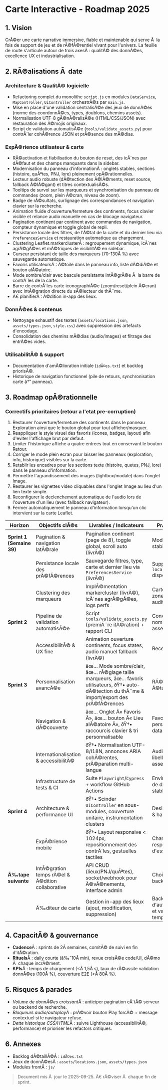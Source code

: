﻿# Carte Interactive - Roadmap 2025

## 1. Vision
CrÃ©er une carte narrative immersive, fiable et maintenable qui serve Ã  la fois de support de jeu et de rÃ©fÃ©rentiel vivant pour l'univers. La feuille de route s'articule autour de trois axesÂ : qualitÃ© des donnÃ©es, excellence UX et industrialisation.

## 2. RÃ©alisations Ã  date
### Architecture & QualitÃ© logicielle
- Refactoring complet du monolithe `script.js` en modules `DataService`, `MapController`, `UiController` orchestrÃ©s par `main.js`.
- Mise en place d'une validation centralisÃ©e des jeux de donnÃ©es (norme des coordonnÃ©es, types, doublons, chemins assets).
- Normalisation UTF-8 gÃ©nÃ©ralisÃ©e (HTML/CSS/JSON) avec restauration des Ã©mojis originaux.
- Script de validation automatisÃ©e (`tools/validate_assets.py`) pour contrÃ´ler cohÃ©rence JSON et prÃ©sence des mÃ©dias.

### ExpÃ©rience utilisateur & carte
- RÃ©activation et fiabilisation du bouton de reset, des icÃ´nes par dÃ©faut et des champs manquants dans la sidebar.
- Modernisation du panneau d'informationÂ : onglets stables, sections (histoire, quÃªtes, PNJ, lore) pleinement opÃ©rationnelles.
- Lecteur audio robuste (dÃ©tection des Ã©lÃ©ments, reset source, fallback Ã©lÃ©gant) et titres contextualisÃ©s.
- Tooltips de survol sur les marqueurs et synchronisation du panneau de commandes (zoom, plein Ã©cran, niveau de zoom).
- Badge de rÃ©sultats, surlignage des correspondances et navigation clavier sur la recherche.
- Animation fluide d'ouverture/fermeture des continents, focus clavier visible et relance audio manuelle en cas de blocage navigateur.
- Pagination continent par continent avec commandes de navigation, compteur dynamique et toggle global de repli.
- Persistance locale des filtres, de l'Ã©tat de la carte et du dernier lieu via `PreferencesService` et restauration automatique au chargement.
- Clustering Leaflet.markerclusterÂ : regroupement dynamique, icÃ´nes agrÃ©gÃ©es et mÃ©triques de visibilitÃ© en sidebar.
- Curseur persistant de taille des marqueurs (70-130Â %) avec sauvegarde automatique.
- Favoris utilisateursÂ : Ã©toile dans le panneau info, liste dÃ©diÃ©e et bouton alÃ©atoire.
- Mode sombre/clair avec bascule persistante intÃ©grÃ©e Ã  la barre de contrÃ´les de la carte.
- Barre de contrÃ´les carte iconographiÃ©e (zoom/reset/plein Ã©cran) avec intÃ©gration directe du sÃ©lecteur de thÃ¨me.
- Ã€ planifierÂ : Ã©dition in-app des lieux.

### DonnÃ©es & contenus
- Nettoyage exhaustif des textes (`assets/locations.json`, `assets/types.json`, `style.css`) avec suppression des artefacts d'encodage.
- Consolidation des chemins mÃ©dias (audio/images) et filtrage des entrÃ©es vides.

### UtilisabilitÃ© & support
- Documentation d'amÃ©lioration initiale (`idÃ©es.txt`) et backlog priorisÃ©.
- Historique de navigation fonctionnel (pile de retours, synchronisation carte â†” panneau).

## 3. Roadmap opÃ©rationnelle
### Correctifs prioritaires (retour a l'etat pre-corruption)
1. Restaurer l'ouverture/fermeture des continents dans le panneau Exploration ainsi que le bouton global pour tout afficher/masquer.
2. Reappliquer le style visuel des favoris (icones, badges, layout) afin d'eviter l'affichage brut par defaut.
3. Limiter l'historique affiche a quatre entrees tout en conservant le bouton Retour.
4. Corriger le mode plein ecran pour laisser les panneaux (exploration, info, historique) visibles sur la carte.
5. Retablir les encadres pour les sections texte (histoire, quetes, PNJ, lore) dans le panneau d'information.
6. Permettre l'agrandissement des images (lightbox/modale) dans l'onglet Image.
7. Restaurer les vignettes video cliquables dans l'onglet Image au lieu d'un lien texte simple.
8. Reconfigurer le declenchement automatique de l'audio lors de l'ouverture d'un lieu (avec fallback navigateur).
9. Fermer automatiquement le panneau d'information lorsqu'un clic intervient sur la carte Leaflet.

| Horizon | Objectifs clÃ©s | Livrables / Indicateurs | PrÃ©-requis |
| --- | --- | --- | --- |
| **Sprint 1 (Semaine 39)** | Pagination & navigation latÃ©rale | Pagination continent (page de 8), toggle global, scroll auto (livrÃ©) | Modules UI stabilisÃ©s |
|  | Persistance locale des prÃ©fÃ©rences | Sauvegarde filtres, type, carte et dernier lieu via `PreferencesService` (livrÃ©) | Support `localStorage` disponible |
|  | Clustering des marqueurs | ImplÃ©mentation markercluster (livrÃ©), icÃ´nes agrÃ©gÃ©es, logs perfs | Cartographie des zones denses, audit datasets |
| **Sprint 2** | Pipeline de validation automatisÃ©e | Script `tools/validate_assets.py` (premiÃ¨re itÃ©ration) + rapport CLI | Convention de nommage assets, plan CI |
|  | AccessibilitÃ© & UX fine | Animation ouverture continents, focus states, audio manuel fallback (livrÃ©) | Recette design |
| **Sprint 3** | Personnalisation avancÃ©e | âœ… Mode sombre/clair, âœ… rÃ©glage taille marqueurs, âœ… favoris utilisateurs, ðŸ†• auto-dÃ©tection du thÃ¨me & import/export des prÃ©fÃ©rences | RÃ©sultats Ã©tude UX |
|  | Navigation & dÃ©couverte | âœ… Onglet Â« Favoris Â», âœ… bouton Â« Lieu alÃ©atoire Â», ðŸ†• raccourcis clavier & tri personnalisable | Favoris persistants, dataset complet |
|  | Internationalisation & accessibilitÃ© | ðŸ†• Normalisation UTF-8/I18N, annonces ARIA cohÃ©rentes, prÃ©paration multi-langue | Audit des libellÃ©s et assets texte |
|  | Infrastructure de tests & CI | Suite `Playwright`/`Cypress` + workflow GitHub Actions | Environnement de dÃ©mo stable |
| **Sprint 4** | Architecture & performance UI | ðŸ†• Scinder `UiController` en sous-modules, couverture unitaire, instrumentation clusters | Design modules & harness de test |
|  | ExpÃ©rience mobile | ðŸ†• Layout responsive < 1024px, repositionnement des contrÃ´les, gestuelles tactiles | Charte responsive, jeux d'essai mobiles |
| **Ã‰tape suivante** | IntÃ©gration temps rÃ©el & Ã©dition collaborative | API CRUD (lieux/PNJ/quÃªtes), socket/webhook pour Ã©vÃ©nements, interface admin | Choix stack backend, auth |
|  | Ã‰diteur de carte | Gestion in-app des lieux (ajout, modification, suppression) | Back-end d'authentification et validation temps rÃ©el |

## 4. CapacitÃ© & gouvernance
- **Cadence**Â : sprints de 2Â semaines, comitÃ© de suivi en fin d'itÃ©ration.
- **Rituels**Â : daily courte (â‰ˆ10Â min), revue croisÃ©e code/UI, dÃ©mo Ã  chaque incrÃ©ment.
- **KPIs**Â : temps de chargement (<Â 1,5Â s), taux de rÃ©ussite validation donnÃ©es (100Â %), couverture E2E (>Â 80Â %).

## 5. Risques & parades
- *Volume de donnÃ©es croissant*Â : anticiper pagination cÃ´tÃ© serveur ou backend de recherche.
- *Bloqueurs audio/autoplay*Â : prÃ©voir bouton Play forcÃ© + message contextuel si le navigateur refuse.
- *Dette historique CSS/HTML*Â : suivre Lighthouse (accessibilitÃ©, performance) et prioriser les refactors critiques.

## 6. Annexes
- Backlog dÃ©taillÃ©Â : `idÃ©es.txt`
- Jeux de donnÃ©esÂ : `assets/locations.json`, `assets/types.json`
- Modules frontÂ : `js/`

> Document mis Ã  jour le 2025-09-25. Ã€ rÃ©viser Ã  chaque fin de sprint.
